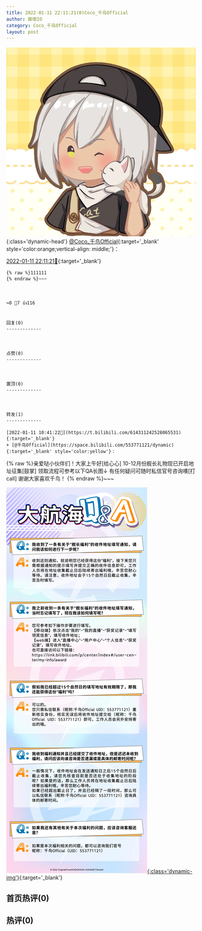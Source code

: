 ```yaml
---
title: 2022-01-11 22:11:21(0)Coco_千鸟Official
author: 御坂IO
category: Coco_千鸟Official
layout: post
---
```


![img](/images/85e485bc0dbd0cde4d15f24d7cffe9704618ad10.jpg){:class='dynamic-head'}
[@Coco_千鸟Official](https://space.bilibili.com/1891728206/dynamic){:target='_blank' style='color:orange;vertical-align: middle;'}：

[2022-01-11 22:11:21🔗](https://t.bilibili.com/614489049872240389){:target='_blank'}

~~~
{% raw %}111111
{% endraw %}~~~



↪️0 💬7 👍116


回复(0)
-------------



点赞(0)
-------------



置顶(0)
-------------



转发(1)
-------------

[2022-01-11 10:41:22🔗](https://t.bilibili.com/614311242528065531){:target='_blank'}
+ [@千鸟Official](https://space.bilibili.com/553771121/dynamic){:target='_blank' style='color:yellow'}：
~~~
{% raw %}亲爱哒小伙伴们！大家上午好[给心心]
10-12月份舰长礼物现已开启地址征集[鼓掌]
领取流程可参考以下QA长图↓
有任何疑问可随时私信官号咨询噢[打call]
谢谢大家喜欢千鸟！
{% endraw %}~~~


[![img](/images/5e6b815059954bf462a2e380b99a9db8eff235fb.jpg){:class='dynamic-img'}](/images/5e6b815059954bf462a2e380b99a9db8eff235fb.jpg){:target='_blank'}




首页热评(0)
-------------



热评(0)
-------------



